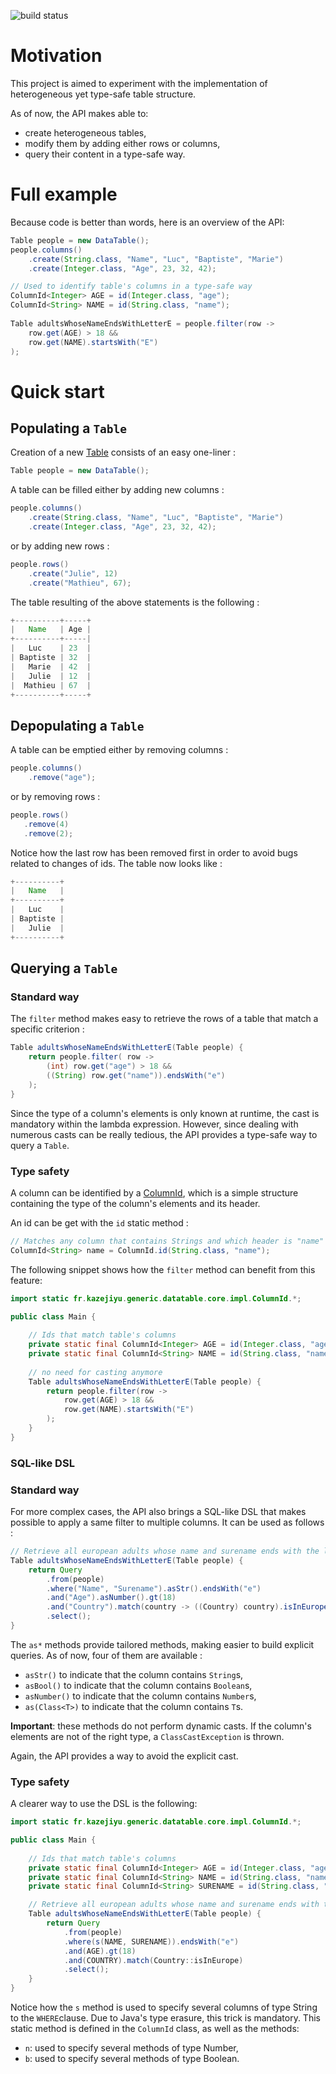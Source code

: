 ![build status](https://travis-ci.org/KazeJiyu/datatable.svg?branch=master)

# Motivation
This project is aimed to experiment with the implementation of heterogeneous yet type-safe table structure.

As of now, the API makes able to:

- create heterogeneous tables,
- modify them by adding either rows or columns,
- query their content in a type-safe way. 

# Full example

Because code is better than words, here is an overview of the API:

```java
Table people = new DataTable();
people.columns()
    .create(String.class, "Name", "Luc", "Baptiste", "Marie")
    .create(Integer.class, "Age", 23, 32, 42);

// Used to identify table's columns in a type-safe way    
ColumnId<Integer> AGE = id(Integer.class, "age");
ColumnId<String> NAME = id(String.class, "name");
	
Table adultsWhoseNameEndsWithLetterE = people.filter(row ->
    row.get(AGE) > 18 &&
    row.get(NAME).startsWith("E")
);
```

# Quick start

## Populating a `Table`

Creation of a new [Table](https://github.com/KazeJiyu/datatable/blob/master/src/main/java/fr/kazejiyu/generic/datatable/core/Table.java) consists of an easy one-liner : 

```java
Table people = new DataTable();
```

A table can be filled either by adding new columns :

```java
people.columns()
    .create(String.class, "Name", "Luc", "Baptiste", "Marie")
    .create(Integer.class, "Age", 23, 32, 42);
```

or by adding new rows : 

```java
people.rows()
    .create("Julie", 12)
    .create("Mathieu", 67);
```
   
The table resulting of the above statements is the following :

```java
+----------+-----+
|   Name   | Age |
+----------+-----|
|   Luc    | 23  |
| Baptiste | 32  |
|   Marie  | 42  |
|   Julie  | 12  |
|  Mathieu | 67  |
+----------+-----+
```

## Depopulating a `Table`

A table can be emptied either by removing columns :

```java
people.columns()
    .remove("age");
```

or by removing rows :

```java
people.rows()
   .remove(4)
   .remove(2);
```

Notice how the last row has been removed first in order to avoid bugs related to changes of ids. The table now looks like :

```java
+----------+
|   Name   |
+----------+
|   Luc    |
| Baptiste |
|   Julie  |
+----------+
```

## Querying a `Table`

### Standard way

The `filter` method makes easy to retrieve the rows of a table that match a specific criterion :

```java
Table adultsWhoseNameEndsWithLetterE(Table people) {
    return people.filter( row ->
        (int) row.get("age") > 18 &&
        ((String) row.get("name")).endsWith("e")
    );
}
```

Since the type of a column's elements is only known at runtime, the cast is mandatory within the lambda expression. However, since dealing with numerous casts can be really tedious, the API provides a type-safe way to query a `Table`. 

### Type safety

A column can be identified by a [ColumnId](https://github.com/KazeJiyu/datatable/blob/master/src/main/java/fr/kazejiyu/generic/datatable/core/impl/ColumnIterator.java), which is a simple structure containing the type of the column's elements and its header.

An id can be get with the `id` static method :
```java
// Matches any column that contains Strings and which header is "name"
ColumnId<String> name = ColumnId.id(String.class, "name");
```

The following snippet shows how the `filter` method can benefit from this feature:

```java
import static fr.kazejiyu.generic.datatable.core.impl.ColumnId.*;

public class Main {
	
    // Ids that match table's columns
    private static final ColumnId<Integer> AGE = id(Integer.class, "age");
    private static final ColumnId<String> NAME = id(String.class, "name");
    
    // no need for casting anymore
    Table adultsWhoseNameEndsWithLetterE(Table people) {
        return people.filter(row ->
            row.get(AGE) > 18 &&
            row.get(NAME).startsWith("E")
        );
    }
}
```

### SQL-like DSL

### Standard way

For more complex cases, the API also brings a SQL-like DSL that makes possible to apply a same filter to multiple columns. It can be used as follows :

```java
// Retrieve all european adults whose name and surename ends with the letter "e"
Table adultsWhoseNameEndsWithLetterE(Table people) {
    return Query
        .from(people)
        .where("Name", "Surename").asStr().endsWith("e")
        .and("Age").asNumber().gt(18)
        .and("Country").match(country -> ((Country) country).isInEurope())
        .select();
}
```

The `as*` methods provide tailored methods, making easier to build explicit queries. As of now, four of them are available :

- `asStr()` to indicate that the column contains `String`s,
- `asBool()` to indicate that the column contains `Boolean`s,
- `asNumber()` to indicate that the column contains `Number`s,
- `as(Class<T>)` to indicate that the column contains `T`s.

__Important__: these methods do not perform dynamic casts. If the column's elements are not of the right type, a `ClassCastException` is thrown.

Again, the API provides a way to avoid the explicit cast.

### Type safety

A clearer way to use the DSL is the following:

```java
import static fr.kazejiyu.generic.datatable.core.impl.ColumnId.*;

public class Main {
	
    // Ids that match table's columns
    private static final ColumnId<Integer> AGE = id(Integer.class, "age");
    private static final ColumnId<String> NAME = id(String.class, "name");
    private static final ColumnId<String> SURENAME = id(String.class, "surename");

    // Retrieve all european adults whose name and surename ends with the letter "e"
    Table adultsWhoseNameEndsWithLetterE(Table people) {
        return Query
            .from(people)
            .where(s(NAME, SURENAME)).endsWith("e")
            .and(AGE).gt(18)
            .and(COUNTRY).match(Country::isInEurope)
            .select();
    }
}
```

Notice how the `s` method is used to specify several columns of type String to the `WHERE`clause. Due to Java's type erasure, this trick is mandatory. This static method is defined in the `ColumnId` class, as well as the methods:

- `n`: used to specify several methods of type Number,
- `b`: used to specify several methods of type Boolean.